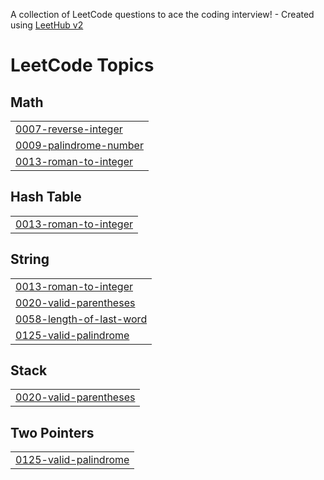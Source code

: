 A collection of LeetCode questions to ace the coding interview! - Created using [LeetHub v2](https://github.com/arunbhardwaj/LeetHub-2.0)
<!---LeetCode Topics Start-->
# LeetCode Topics
## Math
|  |
| ------- |
| [0007-reverse-integer](https://github.com/Shahnawazkhan423/LeetCode/tree/master/0007-reverse-integer) |
| [0009-palindrome-number](https://github.com/Shahnawazkhan423/LeetCode/tree/master/0009-palindrome-number) |
| [0013-roman-to-integer](https://github.com/Shahnawazkhan423/LeetCode/tree/master/0013-roman-to-integer) |
## Hash Table
|  |
| ------- |
| [0013-roman-to-integer](https://github.com/Shahnawazkhan423/LeetCode/tree/master/0013-roman-to-integer) |
## String
|  |
| ------- |
| [0013-roman-to-integer](https://github.com/Shahnawazkhan423/LeetCode/tree/master/0013-roman-to-integer) |
| [0020-valid-parentheses](https://github.com/Shahnawazkhan423/LeetCode/tree/master/0020-valid-parentheses) |
| [0058-length-of-last-word](https://github.com/Shahnawazkhan423/LeetCode/tree/master/0058-length-of-last-word) |
| [0125-valid-palindrome](https://github.com/Shahnawazkhan423/LeetCode/tree/master/0125-valid-palindrome) |
## Stack
|  |
| ------- |
| [0020-valid-parentheses](https://github.com/Shahnawazkhan423/LeetCode/tree/master/0020-valid-parentheses) |
## Two Pointers
|  |
| ------- |
| [0125-valid-palindrome](https://github.com/Shahnawazkhan423/LeetCode/tree/master/0125-valid-palindrome) |
<!---LeetCode Topics End-->